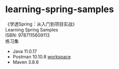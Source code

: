 # learning-spring-samples
《学透Spring：从入门到项目实战》  
Learning Spring Samples  
ISBN: 9787115609113  
练习集  
- Java 11.0.17
- Postman 10.10.8 [workspace](https://www.postman.com/sbrace-postman/workspace/learning-spring-samples/overview)
- Maven 3.8.6
